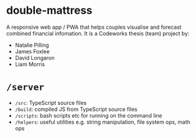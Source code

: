# double-mattress

A responsive web app / PWA that helps couples visualise and forecast combined financial infomation. It is a Codeworks thesis (team) project by:

- Natalie Pilling
- James Foxlee
- David Longaron
- Liam Morris


# `/server`

- `/src`: TypeScript source files
- `/build`: compiled JS from TypeScript source files
- `/scripts`: bash scripts etc for running on the command line
- `/helpers`: useful utilities e.g. string manipulation, file system ops, math ops

